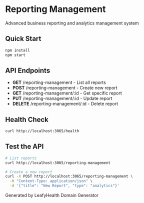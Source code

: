 # Reporting Management

Advanced business reporting and analytics management system

## Quick Start

```bash
npm install
npm start
```

## API Endpoints

- **GET** /reporting-management - List all reports
- **POST** /reporting-management - Create new report
- **GET** /reporting-management/:id - Get specific report
- **PUT** /reporting-management/:id - Update report
- **DELETE** /reporting-management/:id - Delete report

## Health Check

```bash
curl http://localhost:3065/health
```

## Test the API

```bash
# List reports
curl http://localhost:3065/reporting-management

# Create a new report
curl -X POST http://localhost:3065/reporting-management \
  -H "Content-Type: application/json" \
  -d '{"title": "New Report", "type": "analytics"}'
```

Generated by LeafyHealth Domain Generator
